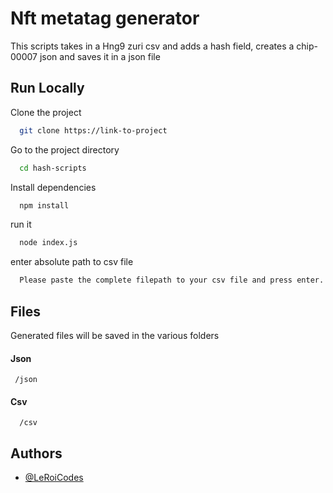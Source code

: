 
# Nft metatag generator

This scripts takes in a Hng9 zuri csv and adds a hash field, creates a chip-00007 json and saves it in a json file 


## Run Locally

Clone the project

```bash
  git clone https://link-to-project
```

Go to the project directory

```bash
  cd hash-scripts
```

Install dependencies

```bash
  npm install
```

run it

```bash
  node index.js
```

enter absolute path to csv file

```bash
  Please paste the complete filepath to your csv file and press enter. //absolute path
```


## Files  

Generated files will be saved in the various folders

#### Json

```dir
 /json
```


#### Csv

```http
  /csv
```


## Authors

- [@LeRoiCodes](https://www.github.com/brandonarmand96)

